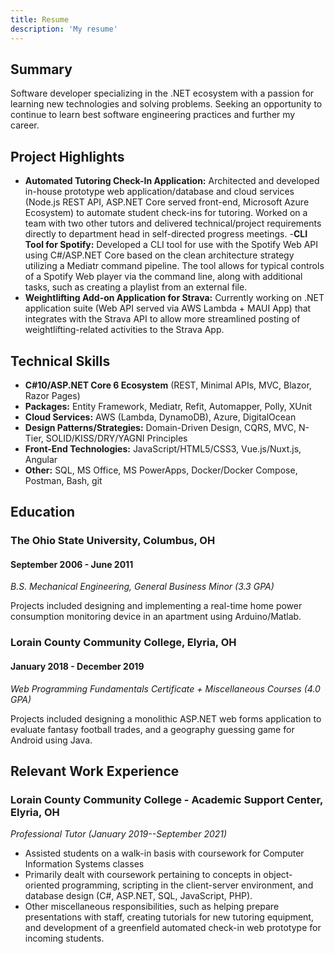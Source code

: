 ```yaml
---
title: Resume
description: 'My resume'
---
```


## Summary

Software developer specializing in the .NET ecosystem with a passion for learning new technologies and solving problems. Seeking an opportunity to continue to learn best software engineering practices and further my career.


## Project Highlights

-	**Automated Tutoring Check-In Application:** Architected and developed in-house prototype web application/database and cloud services (Node.js REST API, ASP.NET Core served front-end, Microsoft Azure Ecosystem) to automate student check-ins for tutoring. Worked on a team with two other tutors and delivered technical/project requirements directly to department head in self-directed progress meetings.
-**CLI Tool for Spotify:** Developed a CLI tool for use with the Spotify Web API using C#/ASP.NET Core based on the clean architecture strategy utilizing a Mediatr command pipeline. The tool allows for typical controls of a Spotify Web player via the command line, along with additional tasks, such as creating a playlist from an external file.
-	**Weightlifting Add-on Application for Strava:** Currently working on .NET application suite (Web API served via AWS Lambda + MAUI App) that integrates with the Strava API to allow more streamlined posting of weightlifting-related activities to the Strava App.


## Technical Skills

-	**C#10/ASP.NET Core 6 Ecosystem** (REST, Minimal APIs, MVC, Blazor, Razor Pages)
-	**Packages:** Entity Framework, Mediatr, Refit, Automapper, Polly, XUnit
-	**Cloud Services:** AWS (Lambda, DynamoDB), Azure, DigitalOcean
-	**Design Patterns/Strategies:** Domain-Driven Design, CQRS, MVC, N-Tier, SOLID/KISS/DRY/YAGNI Principles
-	**Front-End Technologies:** JavaScript/HTML5/CSS3, Vue.js/Nuxt.js, Angular
-	**Other:** SQL, MS Office, MS PowerApps, Docker/Docker Compose, Postman, Bash, git


## Education
### **The Ohio State University, Columbus, OH**
#### September 2006 - June 2011

*B.S. Mechanical Engineering, General Business Minor (3.3 GPA)*

Projects included designing and implementing a real-time home power consumption monitoring device in an apartment using Arduino/Matlab.

### **Lorain County Community College, Elyria, OH**
#### January 2018 - December 2019

*Web Programming Fundamentals Certificate + Miscellaneous Courses (4.0 GPA)*

Projects included designing a monolithic ASP.NET web forms application to evaluate fantasy football trades, and a geography guessing game for Android using Java.

## Relevant Work Experience
### **Lorain County Community College - Academic Support Center, Elyria, OH**
*Professional Tutor (January 2019--September 2021)*
-	Assisted students on a walk-in basis with coursework for Computer Information Systems classes
-	Primarily dealt with coursework pertaining to concepts in object-oriented programming, scripting in the client-server environment, and database design (C#, ASP.NET, SQL, JavaScript, PHP).
-	Other miscellaneous responsibilities, such as helping prepare presentations with staff, creating tutorials for new tutoring equipment, and development of a greenfield automated check-in web prototype for incoming students.
